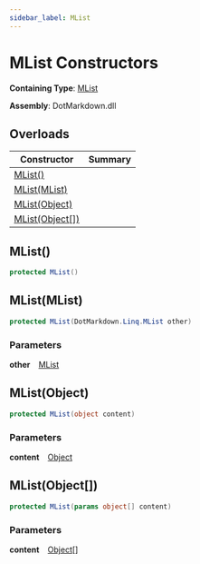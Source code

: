```yaml
---
sidebar_label: MList
---
```


# MList Constructors

**Containing Type**: [MList](../index.md)

**Assembly**: DotMarkdown\.dll

## Overloads

| Constructor | Summary |
| ----------- | ------- |
| [MList()](#2757172290) | |
| [MList(MList)](#3103408378) | |
| [MList(Object)](#1561524616) | |
| [MList(Object\[\])](#3911082079) | |

<a id="2757172290"></a>

## MList\(\) 

```csharp
protected MList()
```

<a id="3103408378"></a>

## MList\(MList\) 

```csharp
protected MList(DotMarkdown.Linq.MList other)
```

### Parameters

**other** &ensp; [MList](../index.md)<a id="1561524616"></a>

## MList\(Object\) 

```csharp
protected MList(object content)
```

### Parameters

**content** &ensp; [Object](https://docs.microsoft.com/en-us/dotnet/api/system.object)<a id="3911082079"></a>

## MList\(Object\[\]\) 

```csharp
protected MList(params object[] content)
```

### Parameters

**content** &ensp; [Object](https://docs.microsoft.com/en-us/dotnet/api/system.object)\[\]